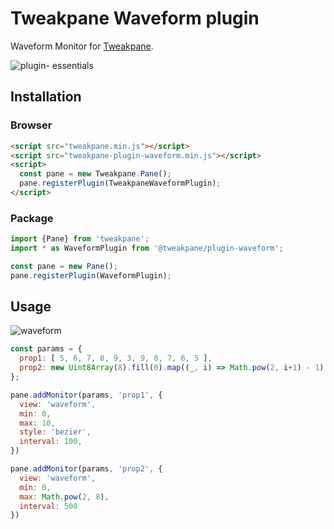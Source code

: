 # Tweakpane Waveform plugin

Waveform Monitor for [Tweakpane][tweakpane].

![plugin- essentials](https://user-images.githubusercontent.com/38029550/200204309-76ce8fd4-31a6-487d-b87f-0e868eda7a52.png)

## Installation

### Browser
```html
<script src="tweakpane.min.js"></script>
<script src="tweakpane-plugin-waveform.min.js"></script>
<script>
  const pane = new Tweakpane.Pane();
  pane.registerPlugin(TweakpaneWaveformPlugin);
</script>
```

### Package

```js
import {Pane} from 'tweakpane';
import * as WaveformPlugin from '@tweakpane/plugin-waveform';

const pane = new Pane();
pane.registerPlugin(WaveformPlugin);
```

## Usage

![waveform](https://user-images.githubusercontent.com/38029550/200204325-734b04af-9b4a-4a53-972e-f3b1eabdd9a1.png)

```js
const params = {
  prop1: [ 5, 6, 7, 8, 9, 3, 9, 8, 7, 6, 5 ],
  prop2: new Uint8Array(8).fill(0).map((_, i) => Math.pow(2, i+1) - 1),
};

pane.addMonitor(params, 'prop1', {
  view: 'waveform',
  min: 0,
  max: 10,
  style: 'bezier',
  interval: 100,
})

pane.addMonitor(params, 'prop2', {
  view: 'waveform',
  min: 0,
  max: Math.pow(2, 8),
  interval: 500
})
```

[tweakpane]: https://github.com/cocopon/tweakpane/